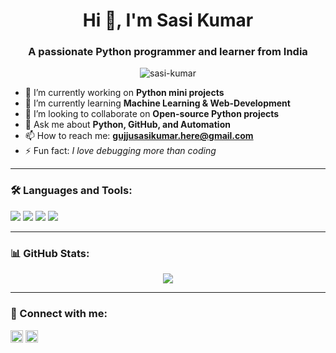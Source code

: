 <h1 align="center">Hi 👋, I'm Sasi Kumar</h1>
<h3 align="center">A passionate Python programmer and learner from India</h3>

<p align="center">
  <img src="https://komarev.com/ghpvc/?username=sasi-kumar&label=Profile%20views&color=0e75b6&style=flat" alt="sasi-kumar" />
</p>

- 🔭 I’m currently working on **Python mini projects**
- 🌱 I’m currently learning **Machine Learning & Web-Development**
- 👯 I’m looking to collaborate on **Open-source Python projects**
- 💬 Ask me about **Python, GitHub, and Automation**
- 📫 How to reach me: **gujjusasikumar.here@gmail.com**
- ⚡ Fun fact: *I love debugging more than coding*

---

### 🛠️ Languages and Tools:
<p>
  <img src="https://img.shields.io/badge/Python-3776AB?style=flat&logo=python&logoColor=white"/>
  <img src="https://img.shields.io/badge/HTML-E34F26?style=flat&logo=html5&logoColor=white"/>
  <img src="https://img.shields.io/badge/CSS-1572B6?style=flat&logo=css3&logoColor=white"/>
  <img src="https://img.shields.io/badge/GitHub-181717?style=flat&logo=github&logoColor=white"/>
</p>

---

### 📊 GitHub Stats:

<p align="center">
  <img src="https://github-readme-stats.vercel.app/api?username=sasikumar-code-techie&show_icons=true&theme=tokyonight" />
</p>

---

### 🤝 Connect with me:

<p align="left">
  <a href="https://www.linkedin.com/in/sasi-kumar-24a6802b9?utm_source=share&utm_campaign=share_via&utm_content=profile&utm_medium=ios_app" target="blank"><img align="center" src="https://cdn.jsdelivr.net/npm/simple-icons@3.1.0/icons/linkedin.svg" alt="linkedin" height="20" width="20" /></a>
  <a href="mailto:gujjusasikumar.here@gmail.com"><img align="center" src="https://cdn.jsdelivr.net/npm/simple-icons@3.1.0/icons/gmail.svg" alt="gmail" height="20" width="20" /></a>
</p>
